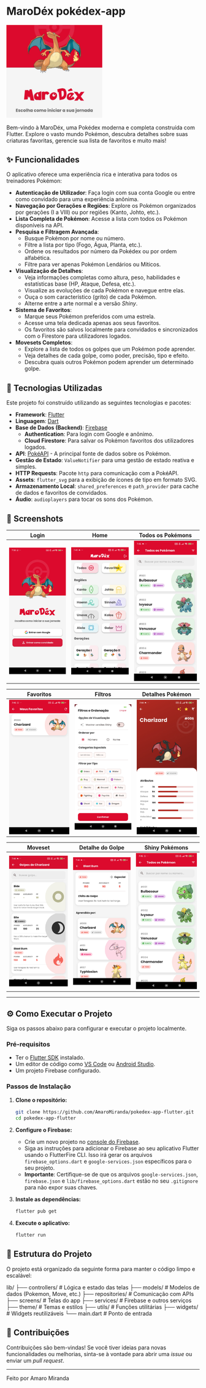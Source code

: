 
# MaroDéx  pokédex-app

<img src="screenshots/logo.jpg" width="250"/>

Bem-vindo à MaroDéx, uma Pokédex moderna e completa construída com Flutter. Explore o vasto mundo Pokémon, descubra detalhes sobre suas criaturas favoritas, gerencie sua lista de favoritos e muito mais!

## ✨ Funcionalidades

O aplicativo oferece uma experiência rica e interativa para todos os treinadores Pokémon:

- **Autenticação de Utilizador**: Faça login com sua conta Google ou entre como convidado para uma experiência anônima.
- **Navegação por Gerações e Regiões**: Explore os Pokémon organizados por gerações (I a VIII) ou por regiões (Kanto, Johto, etc.).
- **Lista Completa de Pokémon**: Acesse a lista com todos os Pokémon disponíveis na API.
- **Pesquisa e Filtragem Avançada**:
  - Busque Pokémon por nome ou número.
  - Filtre a lista por tipo (Fogo, Água, Planta, etc.).
  - Ordene os resultados por número da Pokédex ou por ordem alfabética.
  - Filtre para ver apenas Pokémon Lendários ou Míticos.
- **Visualização de Detalhes**:
  - Veja informações completas como altura, peso, habilidades e estatísticas base (HP, Ataque, Defesa, etc.).
  - Visualize as evoluções de cada Pokémon e navegue entre elas.
  - Ouça o som característico (grito) de cada Pokémon.
  - Alterne entre a arte normal e a versão *Shiny*.
- **Sistema de Favoritos**:
  - Marque seus Pokémon preferidos com uma estrela.
  - Acesse uma tela dedicada apenas aos seus favoritos.
  - Os favoritos são salvos localmente para convidados e sincronizados com o Firestore para utilizadores logados.
- **Movesets Completos**:
  - Explore a lista de todos os golpes que um Pokémon pode aprender.
  - Veja detalhes de cada golpe, como poder, precisão, tipo e efeito.
  - Descubra quais outros Pokémon podem aprender um determinado golpe.

## 🚀 Tecnologias Utilizadas

Este projeto foi construído utilizando as seguintes tecnologias e pacotes:

- **Framework**: [Flutter](https://flutter.dev/)
- **Linguagem**: [Dart](https://dart.dev/)
- **Base de Dados (Backend)**: [Firebase](https://firebase.google.com/)
  - **Authentication**: Para login com Google e anônimo.
  - **Cloud Firestore**: Para salvar os Pokémon favoritos dos utilizadores logados.
- **API**: [PokéAPI](https://pokeapi.co/) - A principal fonte de dados sobre os Pokémon.
- **Gestão de Estado**: `ValueNotifier` para uma gestão de estado reativa e simples.
- **HTTP Requests**: Pacote `http` para comunicação com a PokéAPI.
- **Assets**: `flutter_svg` para a exibição de ícones de tipo em formato SVG.
- **Armazenamento Local**: `shared_preferences` e `path_provider` para cache de dados e favoritos de convidados.
- **Áudio**: `audioplayers` para tocar os sons dos Pokémon.

## 📸 Screenshots

| Login | Home | Todos os Pokémons |
|:-----:|:----:|:------------------:|
| <img src="screenshots/login-screen.jpg" width="250"/> | <img src="screenshots/home-screen.jpg" width="250"/> | <img src="screenshots/all-pokemons-screen.jpg" width="250"/> |

| Favoritos | Filtros | Detalhes Pokémon |
|:---------:|:-------:|:----------------:|
| <img src="screenshots/favorites-screen.jpg" width="250"/> | <img src="screenshots/filters-screen.jpg" width="250"/> | <img src="screenshots/pokemon-detail-screen.jpg" width="250"/> |

| Moveset | Detalhe do Golpe | Shiny Pokémons |
|:-------:|:----------------:|:--------------:|
| <img src="screenshots/mosevet-screen.jpg" width="250"/> | <img src="screenshots/move-detail-screen.jpg" width="250"/> | <img src="screenshots/shiny-pokemons-screen.jpg" width="250"/> |

---

## ⚙️ Como Executar o Projeto

Siga os passos abaixo para configurar e executar o projeto localmente.

### **Pré-requisitos**

- Ter o [Flutter SDK](https://flutter.dev/docs/get-started/install) instalado.
- Um editor de código como [VS Code](https://code.visualstudio.com/) ou [Android Studio](https://developer.android.com/studio).
- Um projeto Firebase configurado.

### **Passos de Instalação**

1. **Clone o repositório:**
    ```sh
    git clone https://github.com/AmaroMiranda/pokedex-app-flutter.git
    cd pokedex-app-flutter
    ```

2. **Configure o Firebase:**
    - Crie um novo projeto no [console do Firebase](https://console.firebase.google.com/).
    - Siga as instruções para adicionar o Firebase ao seu aplicativo Flutter usando o FlutterFire CLI. Isso irá gerar os arquivos `firebase_options.dart` e `google-services.json` específicos para o seu projeto.
    - **Importante**: Certifique-se de que os arquivos `google-services.json`, `firebase.json` e `lib/firebase_options.dart` estão no seu `.gitignore` para não expor suas chaves.

3. **Instale as dependências:**
    ```sh
    flutter pub get
    ```

4. **Execute o aplicativo:**
    ```sh
    flutter run
    ```

## 📂 Estrutura do Projeto

O projeto está organizado da seguinte forma para manter o código limpo e escalável:

lib/
├── controllers/      # Lógica e estado das telas
├── models/           # Modelos de dados (Pokemon, Move, etc.)
├── repositories/     # Comunicação com APIs
├── screens/          # Telas do app
├── services/         # Firebase e outros serviços
├── theme/            # Temas e estilos
├── utils/            # Funções utilitárias
├── widgets/          # Widgets reutilizáveis
└── main.dart         # Ponto de entrada



## 🤝 Contribuições

Contribuições são bem-vindas! Se você tiver ideias para novas funcionalidades ou melhorias, sinta-se à vontade para abrir uma *issue* ou enviar um *pull request*.

---

Feito por Amaro Miranda
